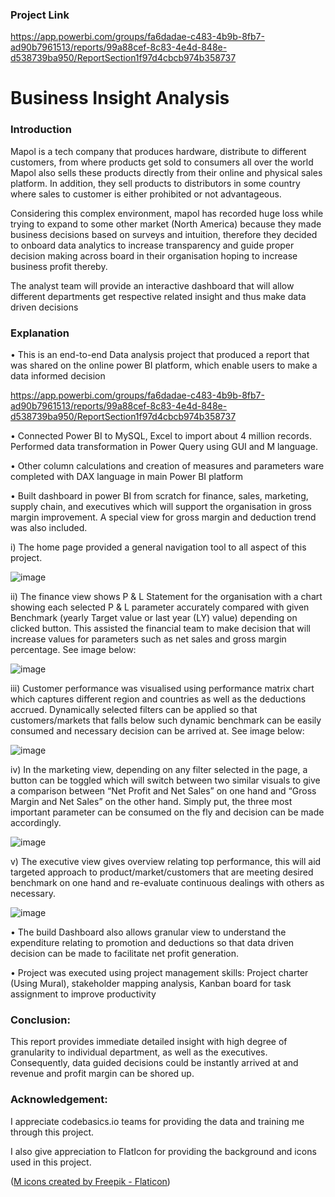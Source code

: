 ### Project Link

https://app.powerbi.com/groups/fa6dadae-c483-4b9b-8fb7-ad90b7961513/reports/99a88cef-8c83-4e4d-848e-d538739ba950/ReportSection1f97d4cbcb974b358737


# Business Insight Analysis

### Introduction

Mapol is a tech company that produces hardware, distribute to different customers, from where products get sold to consumers all over the world
Mapol also sells these products directly from their online and physical sales platform. 
In addition, they sell products to distributors in some country where sales to customer is either prohibited or not advantageous.

Considering this complex environment, mapol has recorded huge loss while trying to expand to some other market (North America) because they made business decisions
based on surveys and intuition, therefore they decided to onboard data analytics to increase transparency and guide proper decision 
making across board in their organisation hoping to increase business profit thereby. 

The analyst team will provide an interactive dashboard that will allow different departments get respective related insight and thus make data driven decisions

### Explanation

•	This is an end-to-end Data analysis project that produced a report that was shared on the online power BI platform, which enable users to make a data informed decision

https://app.powerbi.com/groups/fa6dadae-c483-4b9b-8fb7-ad90b7961513/reports/99a88cef-8c83-4e4d-848e-d538739ba950/ReportSection1f97d4cbcb974b358737

•	Connected Power BI to MySQL, Excel to import about 4 million records. Performed data transformation in Power Query using GUI and M language.

•	Other column calculations and creation of measures and parameters ware completed with DAX language in main Power BI platform

•	Built dashboard in power BI from scratch for finance, sales, marketing, supply chain, and executives which will support the organisation in gross margin improvement. A special view for gross margin and deduction trend was also included.

i)	The home page provided a general navigation tool to all aspect of this project.

![image](https://user-images.githubusercontent.com/71553115/199634061-2aba8e10-86e9-46d8-a039-b87d0ba787f8.png)


ii)	The finance view shows P & L Statement for the organisation with a chart showing each selected P & L parameter accurately compared with given Benchmark (yearly Target value or last year (LY) value) depending on clicked button.  This assisted the financial team to make decision that will increase values for parameters such as net sales and gross margin percentage. 
See image below:

![image](https://user-images.githubusercontent.com/71553115/199634115-87e6c2a6-d0ba-4978-9099-7a387e84cf53.png)


iii)	Customer performance was visualised using performance matrix chart which captures different region and countries as well as the deductions accrued. Dynamically selected filters can be applied so that customers/markets that falls below such dynamic benchmark can be easily consumed and necessary decision can be arrived at. 
See image below:

![image](https://user-images.githubusercontent.com/71553115/199634165-4632eee8-9295-40f9-9a19-6dd7c8fc1d9d.png)

iv)	In the marketing view, depending on any filter selected in the page, a button can be toggled which will switch between two similar visuals to give a comparison between “Net Profit and Net Sales” on one hand and “Gross Margin and Net Sales” on the other hand. Simply put, the three most important parameter can be consumed on the fly and decision can be made accordingly.

![image](https://user-images.githubusercontent.com/71553115/199634211-8dd58054-0fc0-4525-8bfd-288a612f78f5.png)

v)	The executive view gives overview relating top performance, this will aid targeted approach to product/market/customers that are meeting desired benchmark on one hand and re-evaluate continuous dealings with others as necessary.

![image](https://user-images.githubusercontent.com/71553115/199634286-bc9150d0-6057-45bb-be77-5108f29dd8cb.png)


•	The build Dashboard also allows granular view to understand the expenditure relating to promotion and deductions so that data driven decision can be made to facilitate net profit generation.

•	Project was executed using project management skills: Project charter (Using Mural), stakeholder mapping analysis, Kanban board for task assignment to improve productivity

### Conclusion:

This report provides immediate detailed insight with high degree of granularity to individual department, as well as the executives. Consequently, data guided decisions could be instantly arrived at and revenue and profit margin can be shored up.

### Acknowledgement:

I appreciate codebasics.io teams for providing the data and training me through this project. 

I also give appreciation to FlatIcon for providing the background and icons used in this project.

(<a href="https://www.flaticon.com/free-icons/m" title="m icons">M icons created by Freepik - Flaticon</a>)

